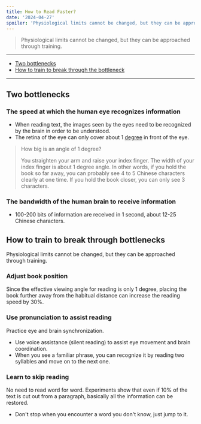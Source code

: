 ```yaml
---
title: How to Read Faster?
date: '2024-04-27'
spoiler: 'Physiological limits cannot be changed, but they can be approached through training.'
---
```


> Physiological limits cannot be changed, but they can be approached through training.

---

- [Two bottlenecks](#two-bottlenecks)
- [How to train to break through the bottleneck](#how-to-break-through-the-bottleneck)

---

## Two bottlenecks

### The speed at which the human eye recognizes information

- When reading text, the images seen by the eyes need to be recognized by the brain in order to be understood.
- The retina of the eye can only cover about 1 [degree](<https://en.wikipedia.org/wiki/Degree_(angle)>) in front of the eye.

> How big is an angle of 1 degree?
>
> You straighten your arm and raise your index finger. The width of your index finger is about 1 degree angle. In other words, if you hold the book so far away, you can probably see 4 to 5 Chinese characters clearly at one time. If you hold the book closer, you can only see 3 characters.

### The bandwidth of the human brain to receive information

- 100-200 bits of information are received in 1 second, about 12-25 Chinese characters.

## How to train to break through bottlenecks

Physiological limits cannot be changed, but they can be approached through training.

### Adjust book position

Since the effective viewing angle for reading is only 1 degree, placing the book further away from the habitual distance can increase the reading speed by 30%.

### Use pronunciation to assist reading

Practice eye and brain synchronization.

- Use voice assistance (silent reading) to assist eye movement and brain coordination.
- When you see a familiar phrase, you can recognize it by reading two syllables and move on to the next one.

### Learn to skip reading

No need to read word for word. Experiments show that even if 10% of the text is cut out from a paragraph, basically all the information can be restored.

- Don't stop when you encounter a word you don't know, just jump to it.
